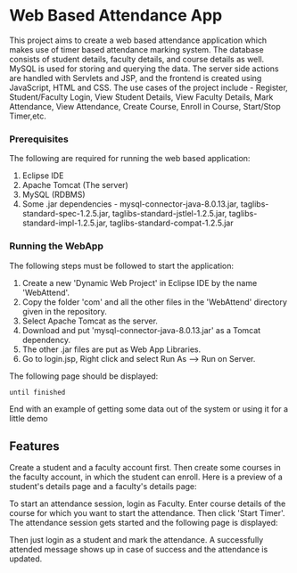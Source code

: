 # Web Based Attendance App  

This project aims to create a web based attendance application which makes use of timer based attendance marking system. The database consists of student details, faculty details, and course details as well. MySQL is used for storing and querying the data. The server side actions are handled with Servlets and JSP, and the frontend is created using JavaScript, HTML and CSS. The use cases of the project include - Register, Student/Faculty Login, View Student Details, View Faculty Details, Mark Attendance, View Attendance, Create Course, Enroll in Course, Start/Stop Timer,etc. 

### Prerequisites

The following are required for running the web based application:  
1) Eclipse IDE  
2) Apache Tomcat (The server)  
3) MySQL (RDBMS)  
3) Some .jar dependencies - mysql-connector-java-8.0.13.jar, taglibs-standard-spec-1.2.5.jar, taglibs-standard-jstlel-1.2.5.jar, taglibs-standard-impl-1.2.5.jar, taglibs-standard-compat-1.2.5.jar  

### Running the WebApp

The following steps must be followed to start the application:  
1) Create a new 'Dynamic Web Project' in Eclipse IDE by the name 'WebAttend'.  
2) Copy the folder 'com' and all the other files in the 'WebAttend' directory given in the repository.  
3) Select Apache Tomcat as the server.  
3) Download and put 'mysql-connector-java-8.0.13.jar' as a Tomcat dependency.  
4) The other .jar files are put as Web App Libraries.  
5) Go to login.jsp, Right click and select Run As --> Run on Server.  

The following page should be displayed:  


```
until finished
```

End with an example of getting some data out of the system or using it for a little demo

## Features  

Create a student and a faculty account first. Then create some courses in the faculty account, in which the student can enroll. Here is a preview of a student's details page and a faculty's details page:  

To start an attendance session, login as Faculty. Enter course details of the course for which you want to start the attendance. Then click 'Start Timer'. The attendance session gets started and the following page is displayed:  

Then just login as a student and mark the attendance. A successfully attended message shows up in case of success and the attendance is updated.  

